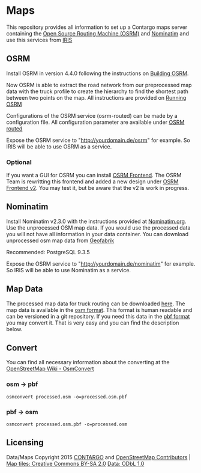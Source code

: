 # Maps

This repository provides all information to set up a Contargo maps server containing the [Open Source Routing Machine (OSRM)](https://github.com/Project-OSRM/) and [Nominatim](http://www.nominatim.org/) and use this services from [IRIS](https://github.com/Contargo/iris)

## OSRM

Install OSRM in version 4.4.0 following the instructions on [Building OSRM](https://github.com/Project-OSRM/osrm-backend/wiki/Building-OSRM).

Now OSRM is able to extract the road network from our preprocessed map data with the truck profile to create the hierarchy to find the shortest path between two points on the map. All instructions are provided on [Running OSRM](https://github.com/Project-OSRM/osrm-backend/wiki/Running-OSRM)

Configurations of the OSRM service (osrm-routed) can be made by a configuration file. All configuration parameter are available under [OSRM routed](https://github.com/Project-OSRM/osrm-backend/wiki/osrm-routed.1)

Expose the OSRM service to "http://yourdomain.de/osrm" for example. So IRIS will be able to use OSRM as a service.

### Optional
If you want a GUI for OSRM you can install [OSRM Frontend](https://github.com/Project-OSRM/osrm-frontend). The OSRM Team is rewritting this frontend and added a new design under [OSRM Frontend v2](https://github.com/Project-OSRM/osrm-frontend-v2). You may test it, but be aware that the v2 is work in progress.


## Nominatim

Install Nominatim v2.3.0 with the instructions provided at [Nominatim.org](http://www.nominatim.org/). Use the unprocessed OSM map data. If you would use the processed data you will not have all information in your data container. You can download unprocessed osm map data from [Geofabrik](http://download.geofabrik.de/)

Recommended: PostgreSQL 9.3.5

Expose the OSRM service to "http://yourdomain.de/nominatim" for example. So IRIS will be able to use Nominatim as a service.


## Map Data

The processed map data for truck routing can be downloaded [here](http://maps.contargo.net/maps/). The map data is available in the [osm format](http://wiki.openstreetmap.org/wiki/OSM_XML). This format is human readable and can be versioned in a git repository. If you need this data in the [pbf format](http://wiki.openstreetmap.org/wiki/PBF_Format) you may convert it. That is very easy and you can find the description below.

## Convert

You can find all necessary information about the converting at the [OpenStreetMap Wiki - OsmConvert](http://wiki.openstreetmap.org/wiki/Osmconvert)

### osm -> pbf

`osmconvert processed.osm -o=processed.osm.pbf`

### pbf -> osm

`osmconvert processed.osm.pbf -o=processed.osm`

## Licensing

Data/Maps Copyright 2015 [CONTARGO](http://www.contargo.net) and [OpenStreetMap Contributors](http://www.openstreetmap.org) | [Map tiles: Creative Commons BY-SA 2.0](http://creativecommons.org/licenses/by-sa/2.0/) [Data: ODbL 1.0](http://opendatacommons.org/licenses/odbl/)
